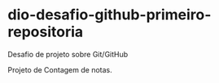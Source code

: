 # dio-desafio-github-primeiro-repositoria
Desafio de projeto sobre Git/GitHub

Projeto de Contagem de notas.

